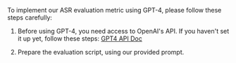 To implement our ASR evaluation metric using GPT-4, please follow these steps carefully:

1. Before using GPT-4, you need access to OpenAI's API. If you haven't set it up yet, follow these steps:
[GPT4 API Doc](https://platform.openai.com/docs/api-reference/administration) 

2. Prepare the evaluation script, using our provided prompt.
